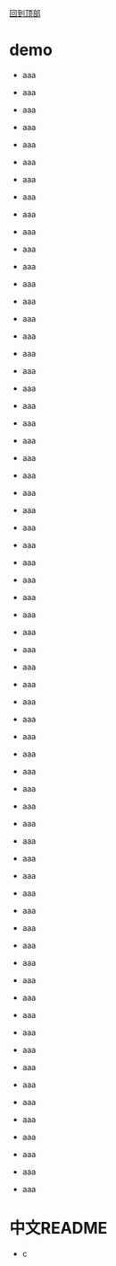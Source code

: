 [回到顶部](#中文README)

# demo
* aaa

* aaa
* aaa
* aaa
* aaa
* aaa
* aaa
* aaa
* aaa
* aaa
* aaa
* aaa
* aaa
* aaa
* aaa
* aaa
* aaa
* aaa
* aaa
* aaa
* aaa
* aaa
* aaa
* aaa
* aaa
* aaa
* aaa
* aaa
* aaa
* aaa
* aaa
* aaa
* aaa
* aaa
* aaa
* aaa
* aaa
* aaa
* aaa
* aaa
* aaa
* aaa
* aaa
* aaa
* aaa
* aaa





































* aaa
* aaa
* aaa
* aaa
* aaa
* aaa
* aaa
* aaa
* aaa
* aaa
* aaa
* aaa
* aaa
* aaa
* aaa
* aaa
* aaa
* aaa
* aaa













# 中文README
* c
